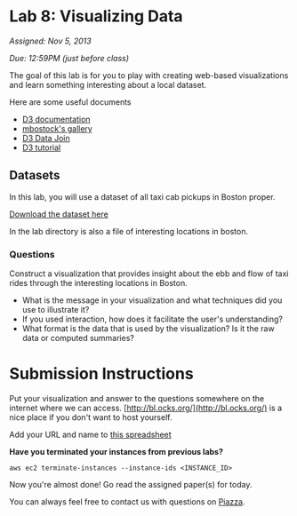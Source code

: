 # Lab 8: Visualizing Data

*Assigned: Nov 5, 2013*

*Due:  12:59PM (just before class)*


The goal of this lab is for you to play with creating web-based
visualizations and learn something interesting about a local dataset.

Here are some useful documents

* [D3 documentation](https://github.com/mbostock/d3/wiki/API-Reference)
* [mbostock's gallery](https://github.com/mbostock/d3/wiki/API-Reference)
* [D3 Data Join](http://bost.ocks.org/mike/join/)
* [D3 tutorial](http://alignedleft.com/tutorials/d3)


## Datasets

In this lab, you will use a dataset of all taxi cab pickups in Boston proper. 

[Download the dataset here](https://s3.amazonaws.com/mitbigdata/datasets/pickups_train.csv.gz)

In the lab directory is also a file of interesting locations in boston.


### Questions

Construct a visualization that provides insight about the ebb and flow of 
taxi rides through the interesting locations in Boston.

* What is the message in your visualization and what techniques did you use to illustrate it?
* If you used interaction, how does it facilitate the user's understanding?
* What format is the data that is used by the visualization?  Is it the raw data or computed summaries?

# Submission Instructions

Put your visualization and answer to the questions somewhere on the
internet where we can access.  [http://bl.ocks.org/](http://bl.ocks.org/)
is a nice place if you don't want to host yourself.

Add your URL and name to [this spreadsheet](https://docs.google.com/spreadsheet/ccc?key=0Amk2aHsGhWktdE5SeF9JVExScGxYVS1PbkpWTWRxYVE&usp=sharing)


**Have you terminated your instances from previous labs?**

	aws ec2 terminate-instances --instance-ids <INSTANCE_ID>


Now you're almost done!  Go read the assigned paper(s) for today.

You can always feel free to contact us with questions on [Piazza](https://piazza.com/class/hl6u4m7ft8n373).

